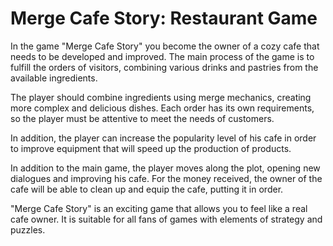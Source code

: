# Merge Cafe Story: Restaurant Game

In the game "Merge Cafe Story" you become the owner of a cozy cafe that needs to be developed and improved. The main process of the game is to fulfill the orders of visitors, combining various drinks and pastries from the available ingredients.

The player should combine ingredients using merge mechanics, creating more complex and delicious dishes. Each order has its own requirements, so the player must be attentive to meet the needs of customers.

In addition, the player can increase the popularity level of his cafe in order to improve equipment that will speed up the production of products.

In addition to the main game, the player moves along the plot, opening new dialogues and improving his cafe. For the money received, the owner of the cafe will be able to clean up and equip the cafe, putting it in order.

"Merge Cafe Story" is an exciting game that allows you to feel like a real cafe owner. It is suitable for all fans of games with elements of strategy and puzzles.
